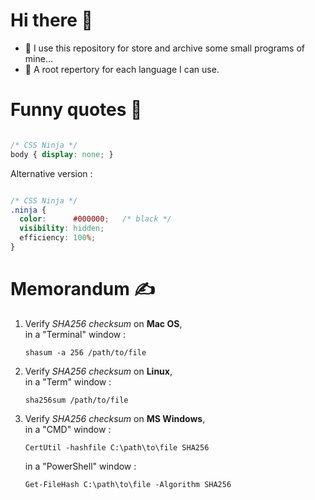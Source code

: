 # Hi there 👋

- 📜 I use this repository for store and archive some small programs of mine… 
- 📁 A root repertory for each language I can use.



# Funny quotes 🥷

```css

/* CSS Ninja */
body { display: none; }

```

Alternative version :
```css

/* CSS Ninja */
.ninja {
  color:      #000000;   /* black */
  visibility: hidden;
  efficiency: 100%;
}

```



# Memorandum ✍️


1. Verify _SHA256 checksum_ on **Mac OS**,   
   in a "Terminal" window :   
   ```
   shasum -a 256 /path/to/file
   ```
3. Verify _SHA256 checksum_ on **Linux**,   
   in a "Term" window :   
      ```
      sha256sum /path/to/file
      ```   
5. Verify _SHA256 checksum_ on **MS Windows**,   
   in a "CMD" window :   
   ```
   CertUtil -hashfile C:\path\to\file SHA256
   ```
   in a "PowerShell" window :   
   ```
   Get-FileHash C:\path\to\file -Algorithm SHA256
   ```





<!--

Here are some ideas to get you started:

- 🔭 I’m currently working on ...
- 🌱 I’m currently learning ...
- 👯 I’m looking to collaborate on ...
- 🤔 I’m looking for help with ...
- 💬 Ask me about ...
- 📫 How to reach me: ...
- 😄 Pronouns: ...
- ⚡ Fun fact: ...
-->

